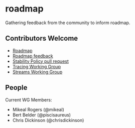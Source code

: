 roadmap
=======

Gathering feedback from the community to inform roadmap.

Contributors Welcome
--------------------

 * [Roadmap](https://github.com/iojs/roadmap)
 * [Roadmap feedback](https://github.com/iojs/roadmap/issues/14)
 * [Stability Policy pull request](https://github.com/iojs/io.js/pull/886)
 * [Tracing Working Group](https://github.com/iojs/tracing-wg)
 * [Streams Working Group](https://github.com/iojs/readable-stream)

 ## People

 Current WG Members:

* Mikeal Rogers (@mikeal)
* Bert Belder (@piscisaureus)
* Chris Dickinson (@chrisdickinson)
